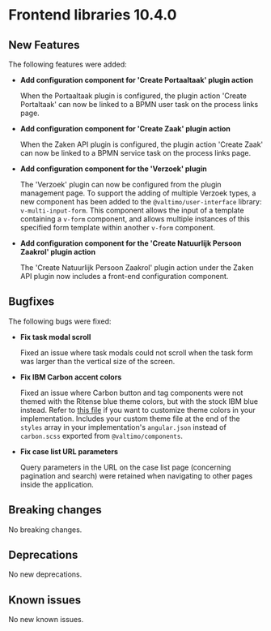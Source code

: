 # Frontend libraries 10.4.0

## New Features

The following features were added:

* **Add configuration component for 'Create Portaaltaak' plugin action**

  When the Portaaltaak plugin is configured, the plugin action 'Create Portaltaak' can now be linked to a BPMN user
  task on the process links page.

* **Add configuration component for 'Create Zaak' plugin action**

  When the Zaken API plugin is configured, the plugin action 'Create Zaak' can now be linked to a BPMN service
  task on the process links page.

* **Add configuration component for the 'Verzoek' plugin**

  The 'Verzoek' plugin can now be configured from the plugin management page. To support the adding of multiple Verzoek
  types, a new component has been added to the `@valtimo/user-interface` library: `v-multi-input-form`. This component
  allows the input of a template containing a `v-form` component, and allows multiple instances of this specified form
  template within another `v-form` component.

* **Add configuration component for the 'Create Natuurlijk Persoon Zaakrol' plugin action**

  The 'Create Natuurlijk Persoon Zaakrol' plugin action under the Zaken API plugin now includes a front-end
  configuration component.

## Bugfixes

The following bugs were fixed:

* **Fix task modal scroll**

  Fixed an issue where task modals could not scroll when the task form was larger than the vertical size of the screen.

* **Fix IBM Carbon accent colors**

  Fixed an issue where Carbon button and tag components were not themed with the Ritense blue theme colors, but with the
  stock IBM blue instead. Refer to [this file](https://github.com/valtimo-platform/valtimo-frontend-libraries/blob/development/projects/valtimo/components/assets/css/carbon.scss)
  if you want to customize theme colors in your implementation. Includes your custom theme file at the end of the
  `styles` array in your implementation's `angular.json` instead of `carbon.scss` exported from `@valtimo/components`.

* **Fix case list URL parameters**

  Query parameters in the URL on the case list page (concerning pagination and search) were retained when navigating to
  other pages inside the application.

## Breaking changes

No breaking changes.

## Deprecations

No new deprecations.

## Known issues

No new known issues.
